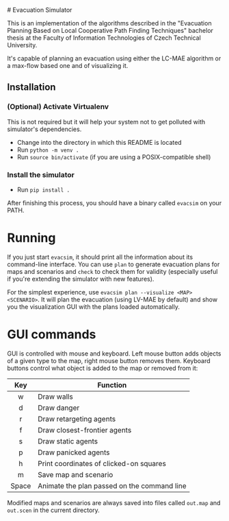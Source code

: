# Evacuation Simulator

This is an implementation of the algorithms described in the "Evacuation
Planning Based on Local Cooperative Path Finding Techniques" bachelor thesis at
the Faculty of Information Technologies of Czech Technical University.

It's capable of planning an evacuation using either the LC-MAE algorithm or a
max-flow based one and of visualizing it.

## Installation

### (Optional) Activate Virtualenv

This is not required but it will help your system not to get polluted with
simulator's dependencies.

- Change into the directory in which this README is located
- Run `python -m venv .`
- Run `source bin/activate` (if you are using a POSIX-compatible shell)

### Install the simulator
- Run `pip install .`

After finishing this process, you should have a binary called `evacsim`
on your PATH.

# Running

If you just start `evacsim`, it should print all the information about its
command-line interface. You can use `plan` to generate evacuation plans for maps
and scenarios and `check` to check them for validity (especially useful if
you're extending the simulator with new features).

For the simplest experience, use `evacsim plan --visualize <MAP> <SCENARIO>`.
It will plan the evacuation (using LV-MAE by default) and show you the visualization
GUI with the plans loaded automatically.

# GUI commands
GUI is controlled with mouse and keyboard. Left mouse button adds objects of a
given type to the map, right mouse button removes them. Keyboard buttons control
what object is added to the map or removed from it:

|   Key   | Function                                    |
|:-------:|---------------------------------------------|
|    w    | Draw walls                                  |
|    d    | Draw danger                                 |
|    r    | Draw retargeting agents                     |
|    f    | Draw closest-frontier agents                |
|    s    | Draw static agents                          |
|    p    | Draw panicked agents                        |
|    h    | Print coordinates of clicked-on squares     |
|    m    | Save map and scenario                       |
|  Space  | Animate the plan passed on the command line |

Modified maps and scenarios are always saved into files called `out.map` and
`out.scen` in the current directory.
